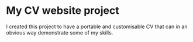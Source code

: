 # My CV website project

I created this project to have a portable and customisable CV that can in an obvious way demonstrate some of my skills.
